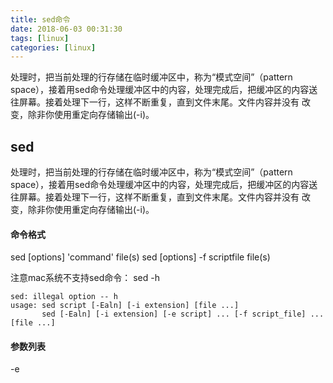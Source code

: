 ```yaml
---
title: sed命令
date: 2018-06-03 00:31:30
tags: [linux]
categories: [linux]
---
```

处理时，把当前处理的行存储在临时缓冲区中，称为“模式空间”（pattern space），接着用sed命令处理缓冲区中的内容，处理完成后，把缓冲区的内容送往屏幕。接着处理下一行，这样不断重复，直到文件末尾。文件内容并没有 改变，除非你使用重定向存储输出(-i)。

## sed
处理时，把当前处理的行存储在临时缓冲区中，称为“模式空间”（pattern space），接着用sed命令处理缓冲区中的内容，处理完成后，把缓冲区的内容送往屏幕。接着处理下一行，这样不断重复，直到文件末尾。文件内容并没有 改变，除非你使用重定向存储输出(-i)。

#### 命令格式
sed [options] 'command' file(s)
sed [options] -f scriptfile file(s)

注意mac系统不支持sed命令：
sed -h

```
sed: illegal option -- h
usage: sed script [-Ealn] [-i extension] [file ...]
       sed [-Ealn] [-i extension] [-e script] ... [-f script_file] ... [file ...]
```

#### 参数列表
-e<script> 或者 —expresssion=<script>：以选项中的指定的script来处理输入的文本，可以接受多个表达式。
-f<script文件>或者—file=<script文件>：以选项中指定的script文件处理输入的文本
-h 或者—help：显示帮助
-n或--quiet或——silent：仅显示script处理后的结果；
-V或--version：显示版本信息。

#### 命令列表

```
a\ 在当前行下面插入文本。
i\ 在当前行上面插入文本。
c\ 把选定的行改为新的文本。
d 删除，删除选择的行。
D 删除模板块的第一行。
s 替换指定字符
h 拷贝模板块的内容到内存中的缓冲区。
H 追加模板块的内容到内存中的缓冲区。
g 获得内存缓冲区的内容，并替代当前模板块中的文本。
G 获得内存缓冲区的内容，并追加到当前模板块文本的后面。
l 列表不能打印字符的清单。
n 读取下一个输入行，用下一个命令处理新的行而不是用第一个命令。
N 追加下一个输入行到模板块后面并在二者间嵌入一个新行，改变当前行号码。
p 打印模板块的行。
P(大写) 打印模板块的第一行。
q 退出Sed。
b lable 分支到脚本中带有标记的地方，如果分支不存在则分支到脚本的末尾。
r file 从file中读行。
t label if分支，从最后一行开始，条件一旦满足或者T，t命令，将导致分支到带有标号的命令处，或者到脚本的末尾。
T label 错误分支，从最后一行开始，一旦发生错误或者T，t命令，将导致分支到带有标号的命令处，或者到脚本的末尾。
w file 写并追加模板块到file末尾。  
W file 写并追加模板块的第一行到file末尾。  
! 表示后面的命令对所有没有被选定的行发生作用。  
= 打印当前行号码。  
```

#### sed替换标记

```
g 表示行内全面替换。  
p 表示打印行。  
w 表示把行写入一个文件。  
x 表示互换模板块中的文本和缓冲区中的文本。  
y 表示把一个字符翻译为另外的字符（但是不用于正则表达式）
\1 子串匹配标记
& 已匹配字符串标记变量
```

#### 表达符集

```
^ 匹配行开始，如：/^sed/匹配所有以sed开头的行。
$ 匹配行结束，如：/sed$/匹配所有以sed结尾的行。
. 匹配一个非换行符的任意字符，如：/s.d/匹配s后接一个任意字符，最后是d。
* 匹配0个或多个字符，如：/*sed/匹配所有模板是一个或多个空格后紧跟sed的行。
[] 匹配一个指定范围内的字符，如/[ss]ed/匹配sed和Sed。  
[^] 匹配一个不在指定范围内的字符，如：/[^A-RT-Z]ed/匹配不包含A-R和T-Z的一个字母开头，紧跟ed的行。
\(..\) 匹配子串，保存匹配的字符，如s/\(love\)able/\1rs，loveable被替换成lovers。
& 保存搜索字符用来替换其他字符，如s/love/**&**/，love这成**love**。
\< 匹配单词的开始，如:/\<love/匹配包含以love开头的单词的行。
\> 匹配单词的结束，如/love\>/匹配包含以love结尾的单词的行。
x\{m\} 重复字符x，m次，如：/0\{5\}/匹配包含5个0的行。
x\{m,\} 重复字符x，至少m次，如：/0\{5,\}/匹配至少有5个0的行。
x\{m,n\} 重复字符x，至少m次，不多于n次，如：/0\{5,10\}/匹配5~10个0的行。
```

#### 实践

1. 替换文本
```
sed 's/1/111111/' bb.txt   //将1替换为111111输出到屏幕，但不会改变文件
Sed -I ’s/1/11111111/’ bb.txt  //文件被修改
Sed -I ’s/1/11111111/Ng’ bb.txt  //每行从匹配到的第n个开始替换
```

2. 删除文本
```
Sed ‘/^$/d’ bb.txt   //删除空白行，匹配删除
Sed ‘2d’ bb.txt
Sed ‘2,$d’ bb.txt  //删除从第二行到结束
sed 's/1/&添加/g' bb.txt  //匹配每一行的1并将1+添加写入匹配到的位置
```

引用：”” 包含该变量

3. 文件间操作

从文件读入：r命令

```

file里的内容被读进来，显示在与test匹配的行后面，如果匹配多行，则file的内容将显示在所有匹配行的下面： 
sed '/test/r file' filename

```

写入文件：w命令  

```

在example中所有包含test的行都被写入file里：
sed -n '/test/w file' example

```

插入内容：

```

sed -i '/1/a\这' bb.txt 在匹配到的行后追加一行

sed -i '/1/i\这' bb.txt 在匹配到的行前追加一行

sed -i '1i\追加第一行' bb.txt 在第几行添加

```


下一行：

```

如果test被匹配，则移动到匹配行的下一行，替换这一行的aa，变为bb，并打印该行，然后继续：
sed '/test/{ n; s/aa/bb/; }' file

```

退出命令：

```

打印完第10行后，退出sed
sed '10q' file

```


